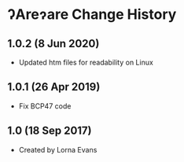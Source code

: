 ɁAreɂare Change History
=======================

1.0.2 (8 Jun 2020)
-------------------
* Updated htm files for readability on Linux

1.0.1 (26 Apr 2019)
-----------------
* Fix BCP47 code

1.0 (18 Sep 2017)
-----------------

* Created by Lorna Evans
